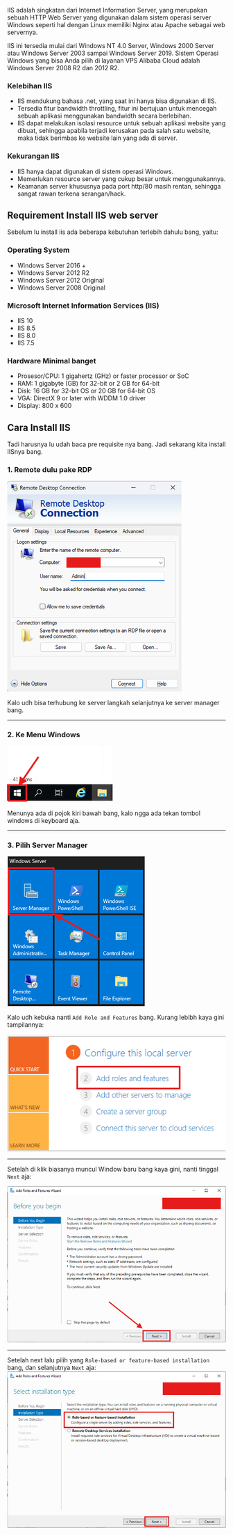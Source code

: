 IIS adalah singkatan dari Internet Information Server, yang merupakan sebuah HTTP Web Server yang digunakan dalam sistem operasi server Windows seperti hal dengan Linux memiliki Nginx atau Apache sebagai web servernya.

IIS ini tersedia mulai dari Windows NT 4.0 Server, Windows 2000 Server atau Windows Server 2003 sampai Windows Server 2019. Sistem Operasi Windows yang bisa Anda pilih di layanan VPS Alibaba Cloud adalah Windows Server 2008 R2 dan 2012 R2.

### Kelebihan IIS
- IIS mendukung bahasa .net, yang saat ini hanya bisa digunakan di IIS.
- Tersedia fitur bandwidth throttling, fitur ini bertujuan untuk mencegah sebuah aplikasi menggunakan bandwidth secara berlebihan.
- IIS dapat melakukan isolasi resource untuk sebuah aplikasi website yang dibuat, sehingga apabila terjadi kerusakan pada salah satu website, maka tidak berimbas ke website lain yang ada di server.

### Kekurangan IIS
- IIS hanya dapat digunakan di sistem operasi Windows.
- Memerlukan resource server yang cukup besar untuk menggunakannya.
- Keamanan server khususnya pada port http/80 masih rentan, sehingga sangat rawan terkena serangan/hack.

## Requirement Install IIS web server
Sebelum lu install iis ada beberapa kebutuhan terlebih dahulu bang, yaitu:
### Operating System
- Windows Server 2016 +
- Windows Server 2012 R2
- Windows Server 2012 Original
- Windows Server 2008 Original
### Microsoft Internet Information Services (IIS)
- IIS 10
- IIS 8.5
- IIS 8.0
- IIS 7.5
### Hardware Minimal banget
- Prosesor/CPU: 1 gigahertz (GHz) or faster processor or SoC
- RAM: 1 gigabyte (GB) for 32-bit or 2 GB for 64-bit
- Disk: 16 GB for 32-bit OS or 20 GB for 64-bit OS
- VGA: DirectX 9 or later with WDDM 1.0 driver
- Display: 800 x 600

## Cara Install IIS
Tadi harusnya lu udah baca pre requisite nya bang. Jadi sekarang kita install IISnya bang.
### 1. Remote dulu pake RDP
![Server List](https://raw.githubusercontent.com/feri-irawansyah/docs/refs/heads/main/cara_install_iis_server/assets/rdp.png)

Kalo udh bisa terhubung ke server langkah selanjutnya ke server manager bang.

---
### 2. Ke Menu Windows
![Windows Menu](https://raw.githubusercontent.com/feri-irawansyah/docs/refs/heads/main/cara_install_iis_server/assets/window.png)

Menunya ada di pojok kiri bawah bang, kalo ngga ada tekan tombol windows di keyboard aja.

---
### 3. Pilih Server Manager
![Server Manager](https://raw.githubusercontent.com/feri-irawansyah/docs/refs/heads/main/cara_install_iis_server/assets/server-manager.png)

Kalo udh kebuka nanti `Add Role and Features` bang. Kurang lebibh kaya gini tampilannya:

![Role Features](https://raw.githubusercontent.com/feri-irawansyah/docs/refs/heads/main/cara_install_iis_server/assets/role-features.png)

---

Setelah di klik biasanya muncul Window baru bang kaya gini, nanti tinggal `Next` aja:

![Preparation](https://raw.githubusercontent.com/feri-irawansyah/docs/refs/heads/main/cara_install_iis_server/assets/prepare.png)

---

Setelah next lalu pilih yang `Role-based or feature-based installation` bang, dan selanjutnya `Next` aja:
![Role Based and Feature](https://raw.githubusercontent.com/feri-irawansyah/docs/refs/heads/main/cara_install_iis_server/assets/role-based.png)